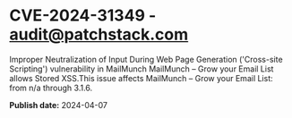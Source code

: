 # CVE-2024-31349 - audit@patchstack.com

Improper Neutralization of Input During Web Page Generation ('Cross-site Scripting') vulnerability in MailMunch MailMunch – Grow your Email List allows Stored XSS.This issue affects MailMunch – Grow your Email List: from n/a through 3.1.6.



**Publish date:** 2024-04-07
